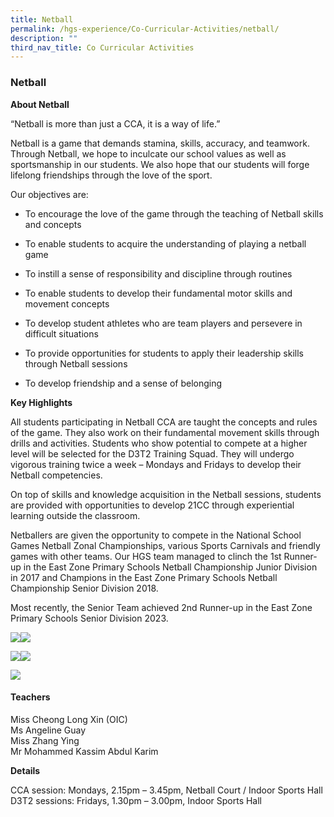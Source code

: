 ```yaml
---
title: Netball
permalink: /hgs-experience/Co-Curricular-Activities/netball/
description: ""
third_nav_title: Co Curricular Activities
---
```

### Netball


**About Netball**

“Netball is more than just a CCA, it is a way of life.”

Netball is a game that demands stamina, skills, accuracy, and teamwork. Through Netball, we hope to inculcate our school values as well as sportsmanship in our students. We also hope that our students will forge lifelong friendships through the love of the sport. 

Our objectives are:

*   To encourage the love of the game through the teaching of Netball skills and concepts 
    
*   To enable students to acquire the understanding of playing a netball game
    
*   To instill a sense of responsibility and discipline through routines
    
*   To enable students to develop their fundamental motor skills and movement concepts
    
*   To develop student athletes who are team players and persevere in difficult situations
    
*   To provide opportunities for students to apply their leadership skills through Netball sessions
    
*   To develop friendship and a sense of belonging  
    

**Key Highlights**

All students participating in Netball CCA are taught the concepts and rules of the game. They also work on their fundamental movement skills through drills and activities. Students who show potential to compete at a higher level will be selected for the D3T2 Training Squad. They will undergo vigorous training twice a week – Mondays and Fridays to develop their Netball competencies. 

On top of skills and knowledge acquisition in the Netball sessions, students are provided with opportunities to develop 21CC through experiential learning outside the classroom.

Netballers are given the opportunity to compete in the National School Games Netball Zonal Championships, various Sports Carnivals and friendly games with other teams. Our HGS team managed to clinch the 1st Runner-up in the East Zone Primary Schools Netball Championship Junior Division in 2017 and Champions in the East Zone Primary Schools Netball Championship Senior Division 2018. 

Most recently, the Senior Team achieved 2nd Runner-up in the East Zone Primary Schools Senior Division 2023. 

  
![](https://lh3.googleusercontent.com/71xcq_abJjtyVN0K4B90l7moaPup7QbqJnx3t7EmmmQLaRkuHNl1HLU4YKWSEGsMyyiSgZiSIVV19m7qfAG4PDwUDZtuDu3Y2rHj9yACnWH262EGmf9O0d00gTo__9XAjC9fK_x6AtzL)![](https://lh4.googleusercontent.com/xtoVPMBuxPJ3ZWG3u4Xh0DgaCJDX6tZK5byMx2J-4OvUxo5C-idCOCfxrdOBIEaWykhW5P4lQvaa1XrdVtISm5asSB1wWEANhSkD8wi5Uj23M1Vv5p32NgHC8cG-aWcsQw1YSb6Kk9GP)

  

  

  

  

  
![](https://lh4.googleusercontent.com/vQSUgTphLW8cGr6P-zdr2d9TRX0NZbXBF6F9sg9GFzsqRL2bmOcQom-YAJBiQqtVXZ3C4M3TUcL92_ByVjndFGtLDkiehqV_vsceL4z-1FnAIqlxYL6-jvzKXUzAhhu_wmEvOAQM6uys)![](https://lh4.googleusercontent.com/HawTvB41uHuOiwQl179ZuOQD5qarTsK0AkslhBcjc8q1v-1-xKeb6I4jqTrq-1tP4UFSTEDXEzB9VC1ZhJTwQuwf-C5obkuNzuD591J-yO9fNAHPJRNfWYKjb90GFkeN1iFt0-As32ge)

  

  

  

  

  

  

  
![](https://lh6.googleusercontent.com/DrinUXlzLgAFBLBYPq9gYBwCGLsj3swi019XdjQY7jwL9rxAiDkO5s5-N_OyuFuaXJHlmofAhgacOpkRN1bLjfdm-JuG58jflsq0NZbFY72Weg5SVmlnP5Q3NmtejWEBz6hHsTC50cOr)

#### Teachers

Miss Cheong Long Xin (OIC)  
Ms Angeline Guay  
Miss Zhang Ying  
Mr Mohammed Kassim Abdul Karim

**Details**

CCA session: Mondays, 2.15pm – 3.45pm, Netball Court / Indoor Sports Hall  
D3T2 sessions: Fridays, 1.30pm – 3.00pm, Indoor Sports Hall
